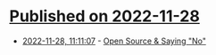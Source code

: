 # [Published on 2022-11-28](index.md)

* [2022-11-28, 11:11:07](https://lobste.rs/s/xwg4ro/open_source_saying_no) - [Open Source & Saying \"No\"](https://connortumbleson.com/2022/11/28/open-source-saying-no/)
